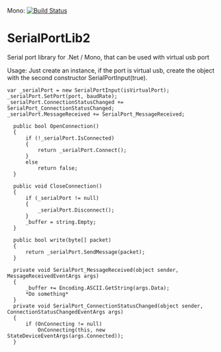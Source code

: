 Mono: [![Build Status](https://travis-ci.org/JTrotta/SerialPortLib2.svg?branch=master)](https://travis-ci.org/JTrotta/SerialPortLib2.svg?branch=master)

# SerialPortLib2
Serial port library for .Net / Mono, that can be used with virtual usb port

Usage:
Just create an instance, if the port is virtual usb, create the object with the second constructor SerialPortInput(true).

    var _serialPort = new SerialPortInput(isVirtualPort);
    _serialPort.SetPort(port, baudRate);
    _serialPort.ConnectionStatusChanged += SerialPort_ConnectionStatusChanged;
    _serialPort.MessageReceived += SerialPort_MessageReceived;
   
      public bool OpenConnection()
      {
          if (!_serialPort.IsConnected)
          {
              return _serialPort.Connect();
          }
          else
              return false;
      }
      
      public void CloseConnection()
      {
          if (_serialPort != null)
          {
              _serialPort.Disconnect();
          }
          _buffer = string.Empty;
      }      
      
      public bool write(byte[] packet)
      {
          return _serialPort.SendMessage(packet);
      }
      
      private void SerialPort_MessageReceived(object sender, MessageReceivedEventArgs args)
      {
          _buffer += Encoding.ASCII.GetString(args.Data);
          *Do something*
      }
      private void SerialPort_ConnectionStatusChanged(object sender, ConnectionStatusChangedEventArgs args)
      {
          if (OnConnecting != null)
              OnConnecting(this, new StateDeviceEventArgs(args.Connected));
      }
